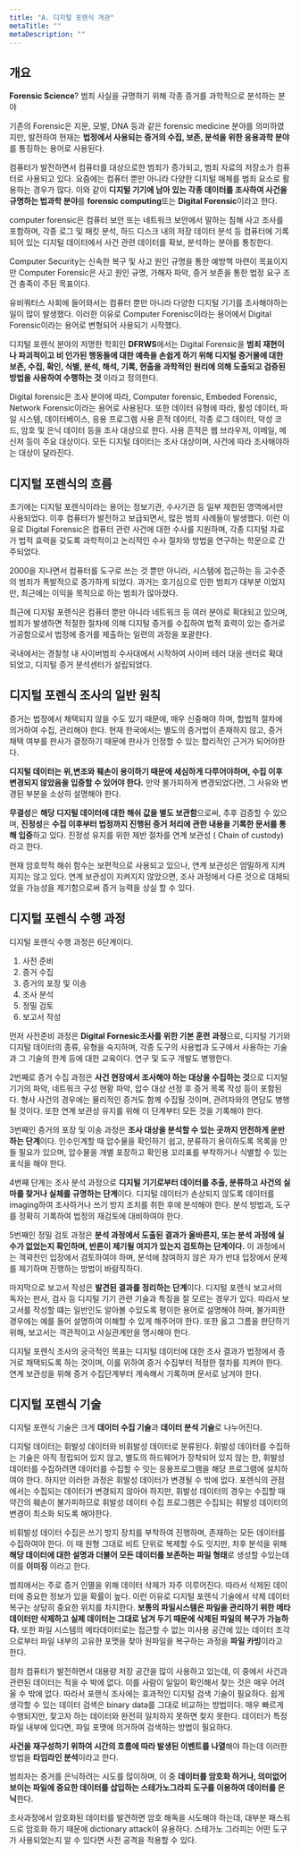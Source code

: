 ```yaml
---
title: "A. 디지털 포렌식 개관"
metaTitle: ""
metaDescription: ""
---
```


## 개요

**Forensic Science**? 범죄 사실을 규명하기 위해 각종 증거를 과학적으로 분석하는 분야

기존의 Forensic은 지문, 모발, DNA 등과 같은 forensic medicine 분야를 의미하였지만, 발전하여 현재는 **법정에서 사용되는 증거의 수집, 보존, 분석을 위한 응용과학 분야**를 통징하는 용어로 사용된다.

컴퓨터가 발전하면서 컴퓨터를 대상으로한 범죄가 증가되고, 범죄 자료의 저장소가 컴퓨터로 사용되고 있다. 요즘에는 컴퓨터 뿐만 아니라 다양한 디지털 매체를 범죄 요소로 활용하는 경우가 많다. 이와 같이 **디지털 기기에 남아 있는 각종 데이터를 조사하여 사건을 규명하는 법과학 분야**를 **forensic computing**또는 **Digital Forensic**이라고 한다.

computer forensic은 컴퓨터 보안 또는 네트워크 보안에서 말하는 침해 사고 조사를 포함하며, 각종 로그 및 패킷 분석, 하드 디스크 내의 저장 데이터 분석 등 컴퓨터에 기록되어 있는 디지털 데이터에서 사건 관련 데이터를 확보, 분석하는 분야를 통칭한다.

Computer Security는 신속한 복구 및 사고 원인 규명을 통한 예방책 마련이 목표이지만 Computer Forensic은 사고 원인 규명, 가해자 파악, 증거 보존을 통한 법정 요구 조건 충족이 주된 목표이다. 

유비쿼터스 사회에 들어와서는 컴퓨터 뿐만 아니라 다양한 디지털 기기를 조사해야하는 일이 많이 발생했다. 이러한 이유로 Computer Forenisc이라는 용어에서 Digital Forensic이라는 용어로 변형되어 사용되기 시작했다.

디지털 포렌식 분야의 저명한 학회인 **DFRWS**에서는 Digital Forensic을 **범죄 재현이나 파괴적이고 비 인가된 행동들에 대한 예측을 손쉽게 하기 위해 디지털 증거물에 대한 보존, 수집, 확인, 식별, 분석, 해석, 기록, 현출을 과학적인 원리에 의해 도출되고 검증된 방법을 사용하여 수행하는 것** 이라고 정의한다.

Digital forensic은 조사 분야에 따라, Computer forensic, Embeded Forensic, Network Forensic이라는 용어로 사용된다. 또한 데이터 유형에 따라, 활성 데이터, 파일 시스템, 데이터베이스, 응용 프로그램 사용 흔적 데이터, 각종 로그 데이터, 악성 코드, 암호 및 은닉 데이터 등을 조사 대상으로 한다. 사용 흔적은 웹 브라우저, 이메일, 메신저 등이 주요 대상이다. 모든 디지털 데이터는 조사 대상이며, 사건에 따라 조사해야하는 대상이 달라진다.

## 디지털 포렌식의 흐름

초기에는 디지털 포렌식이라는 용어는 정보기관, 수사기관 등 일부 제한된 영역에서만 사용되었다.  이후 컴퓨터가 발전하고 보급되면서, 많은 범죄 사례들이 발생했다. 이런 이유로 Digital Forensic은 컴퓨터 관련 사건에 대한 수사를 지원하며, 각종 디지털 자료가 법적 효력을 갖도록 과학적이고 논리적인 수사 절차와 방법을 연구하는 학문으로 간주되었다.

2000을 지나면서 컴퓨터를 도구로 쓰는 것 뿐만 아니라, 시스템에 접근하는 등 고수준의 범죄가 폭발적으로 증가하게 되었다. 과거는 호기심으로 인한 범죄가 대부분 이었지만, 최근에는 이익을 목적으로 하는 범죄가 많아졌다. 

최근에 디지털 포렌식은 컴퓨터 뿐만 아니라 네트워크 등 여러 분야로 확대되고 있으며, 범죄가 발생하면 적절한 절차에 의해 디지털 증거를 수집하여 법적 효력이 있는 증거로 가공함으로서 법정에 증거를 제출하는 일련의 과정을 포괄한다. 

국내에서는 경찰청 내 사이버범죄 수사대에서 시작하여 사이버 테러 대응 센터로 확대 되었고, 디지털 증거 분석센터가  설립되었다. 

## 디지털 포렌식 조사의 일반 원칙

증거는 법정에서 채택되지 않을 수도 있기 때문에, 매우 신중해야 하며, 합법적 절차에 의거하여 수집, 관리해야 한다. 현재 한국에서는 별도의 증거법이 존재하지 않고, 증거 채택 여부를 판사가 결정하기 때문에 판사가 인정할 수 있는 합리적인 근거가 되어야한다. 

**디지털 데이터는 위,변조와 훼손이 용이하기 때문에 세심하게 다루어야하며, 수집 이후 변경되지 않았음을 입증할 수 있어야 한다.** 만약 불가피하게 변경되었다면, 그 사유와 변경된 부분을 소상히 설명해야 한다.

**무결성**은 **해당 디지털 데이터에 대한 해쉬 값을 별도 보관함**으로써, 추후 검증할 수 있으며, **진정성**은 **수집 이후부터 법정까지 진행된 증거 처리에 관한 내용을 기록한 문서를 통해 입증**하고 있다. 진정성 유지를 위한 제반 절차를 연계 보관성 ( Chain of custody)라고 한다.

현재 암호학적 해쉬 함수는 보편적으로 사용되고 있으나, 연계 보관성은 엄밀하게 지켜지지는 않고 있다. 연계 보관성이 지켜지지 않았으면, 조사 과정에서 다른 것으로 대체되었을 가능성을 제기함으로써 증거 능력을 상실 할 수 있다.

## 디지털 포렌식 수행 과정

디지털 포렌식 수행 과정은 6단계이다.

1. 사전 준비
2. 증거 수집
3. 증거의 포장 및 이송
4. 조사 분석
5. 정밀 검토
6. 보고서 작성

먼저 사전준비 과정은 **Digital Fornesic조사를 위한 기본 훈련 과정**으로, 디지털 기기와 디지털 데이터의 종류, 유형을 숙지하며, 각종 도구의 사용법과 도구에서 사용하는 기술과 그 기술의 한계 등에 대한 교육이다. 연구 및 도구 개발도 병행한다.

2번째로 증거 수집 과정은 **사건 현장에서 조사해야 하는 대상을 수집하는 것**으로 디지털 기기의 파악, 네트워크 구성 현황 파악, 압수 대상 선정 후 증거 목록 작성 등이 포함된다. 형사 사건의 경우에는 물리적인 증거도 함께 수집될 것이며, 관려자와의 면담도 병행될 것이다. 또한 연계 보관성 유지를 위해 이 단계부터 모든 것을 기록해야 한다.

3번째인 증거의 포장 및 이송 과정은 **조사 대상을 분석할 수 있는 곳까지 안전하게 운반하는 단계**이다. 인수인계할 때 압수물을 확인하기 쉽고, 분류하기 용이하도록 목록을 만들 필요가 있으며, 압수물을 개별 포장하고 확인용 꼬리표를 부착하거나 식별할 수 있는 표식을 해야 한다.

4번째 단계는 조사 분석 과정으로 **디지털 기기로부터 데이터를 추출, 분류하고 사건의 실마를 찾거나 실체를 규명하는 단계**이다. 디지털 데이터가 손상되지 않도록 데이터를 imaging하여 조사하거나 쓰기 방지 조치를 취한 후에 분석해야 한다. 분석 방법과, 도구를 정확히 기록하여 법정의 재검토에 대비하여야 한다.

5번째인 정밀 검토 과정은 **분석 과정에서 도출된 결과가 올바른지, 또는 분석 과정에 실수가 없었는지 확인하며, 반론이 제기될 여지가 있는지 검토하는 단계이다.** 이 과정에서는 객곽전인 입장에서 검토하여야 하며, 분석에 참여하지 않은 자가 반대 입장에서 문제를 제기하며 진행하는 방법이 바람직하다.

마지막으로 보고서 작성은 **발견된 결과를 정리하는 단계**이다. 디지털 포렌식 보고서의 독자는 판사, 검사 등 디지털 기기 관련 기술과 특징을 잘 모르는 경우가 있다. 따라서 보고서를 작성할 떄는 일반인도 알아볼 수있도록 평이한 용어로 설명해야 하며, 불가피한 경우에는 예를 들어 설명하여 이해할 수 있게 해주어야 한다. 또한 옳고 그름을 판단하기 위해, 보고서는 객관적이고 사실관계만을 명시해야 한다.

디지털 포렌식 조사의 궁극적인 목표는 디지털 데이터에 대한 조사 결과가 법정에서 증거로 채택되도록 하는 것이며, 이를 위하여 증거 수집부터 적정한 절차를 지켜야 한다. 연계 보관성을 위해 증거 수집단계부터 계속해서 기록하며 문서로 남겨야 한다. 

## 디지털 포렌식 기술

디지털 포렌식 기술은 크게 **데이터 수집 기술**과 **데이터 분석 기술**로 나누어진다.

디지털 데이터는 휘발성 데이터와 비휘발성 데이터로 분류된다. 휘발성 데이터를 수집하는 기술은 아직 정립되어 있지 않고, 별도의 하드웨어가 장착되어 있지 않는 한, 휘발성 데이터를 수집하려면 데이터를 수집할 수 잇는 응용프로그램을 해당 프로그램에 설치하여야 한다. 하지만 이러한 과정은 휘발성 데이터가 변경될 수 밖에 없다. 포렌식의 관점에서는 수집되는 데이터가 변경되지 않아야 하지만, 휘발성 데이터의 경우는 수집할 때 약간의 훼손이 불가피하므로 휘발성 데이터 수집 프로그램은 수집되는 휘발성 데이터의 변경이 최소화 되도록 해야한다.

비휘발성 데이터 수집은 쓰기 방지 장치를 부착하여 진행하며, 존재하는 모든 데이터를 수집하여야 한다. 이 때 원형 그대로 비트 단위로 복제할 수도 잇지만, 차후 분석을 위해 **해당 데이터에 대한 설명과 더불어 모든 데이터를 보존하는 파일 형태**로 생성할 수있는데 이를 **이미징** 이라고 한다.

범죄에서는 주로 증거 인멸을 위해 데이터 삭제가 자주 이루어진다. 따라서 삭제된 데이터에 중요한 정보가 있을 확률이 높다. 이런 이유로 디지털 포렌식 기술에서 삭제 데이터 복구는 상당히 중요한 위치를 차지한다. **보통의 파일시스템은 파일을 관리하기 위한 메타데이터만 삭제하고 실제 데이터는 그대로 남겨 두기 때문에 삭제된 파일의 복구가 가능하다.** 또한 파일 시스템의 메타데이터로는 접근할 수 없는 미사용 공간에 있는 데이터 조각으로부터 파일 내부의 고유한 포맷을 찾아 원파일을 복구하는 과정을 **파일 카빙**이라고 한다. 

점차 컴퓨터가 발전하면서 대용량 저장 공간을 많이 사용하고 있는데, 이 중에서 사건과 관련된 데이터는 적을 수 박에 없다. 이를 사람이 일일이 확인해서 찾는 것은 매우 어려울 수 밖에 없다. 따라서 포렌식 조사에는 효과적인 디지털 검색 기술이 필요하다. 쉽게 생각할 수 있는 데이터 검색은 binary data를 그대로 비교하는 방법이다. 매우 빠르게 수행되지만, 찾고자 하는 데이터와 완전히 일치하지 못하면 찾지 못한다. 데이터가 특정 파일 내부에 있다면, 파일 포맷에 의거하여 검색하는 방법이 필요하다.

**사건을 재구성하기 위하여 시간의 흐름에 따라 발생된 이벤트를 나열**해야 하는데 이러한 방법을 **타임라인 분석**이라고 한다.

범죄자는 증거를 은닉하려는 시도를 많이하며, 이 중 **데이터를 암호화 하거나, 의미없어 보이는 파일에 중요한 데이터를 삽입하는 스테가노그라피 도구를 이용하여 데이터를 은닉**한다.

조사과정에서 암호화된 데이터를 발견하면 암호 해독을 시도해야 하는데, 대부분 패스워드로 암호화 하기 때문에 dictionary attack이 유용하다. 스테가노 그라피는 어떤 도구가 사용되었는지 알 수 있다면 사전 공격을 적용할 수 있다. 

